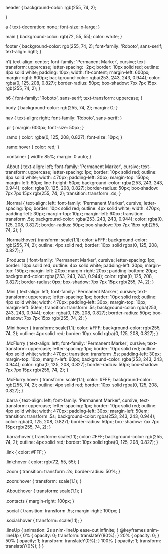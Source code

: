 header {
    background-color: rgb(255, 74, 2);

}

a {
    text-decoration: none;
    font-size: x-large;
}

main {
    background-color: rgb(72, 55, 55);
    color: white;
}

footer {
    background-color: rgb(255, 74, 2);
    font-family: 'Roboto', sans-serif;
    text-align: right;
}

h1{
    text-align: center;
    font-family: 'Permanent Marker', cursive;
    text-transform: uppercase;
    letter-spacing: -2px;
    border: 10px solid red;
    outline: 4px solid white;
    padding: 10px;
    width: fit-content;
    margin-left: 600px;
    margin-right: 600px;
    background-color: rgba(253, 243, 243, 0.944);
    color: rgba(0, 125, 208, 0.827);
    border-radius: 50px;
    box-shadow: 7px 7px 15px rgb(255, 74, 2);
}

h6 {
    font-family: 'Roboto', sans-serif;
    text-transform: uppercase;
}

body {
    background-color: rgb(255, 74, 2);
    margin: 0;
}

nav {
    text-align: right;
    font-family: 'Roboto', sans-serif;
}

.pr {
    margin: 600px;
    font-size: 50px;
}

.ramo {
    color: rgba(0, 125, 208, 0.827);
    font-size: 10px;
}

.ramo:hover {
    color: red;
}

.container {
    width: 85%;
    margin: 0 auto;
}

.About {
    text-align: left;
    font-family: 'Permanent Marker', cursive;
    text-transform: uppercase;
    letter-spacing: 1px;
    border: 10px solid red;
    outline: 4px solid white;
    width: 470px;
    padding-left: 30px;
    margin-top: 150px;
    margin-left: 60px;
    line-height: 50px;
    background-color: rgba(253, 243, 243, 0.944);
    color: rgba(0, 125, 208, 0.827);
    border-radius: 50px;
    box-shadow: 7px 7px 15px rgb(255, 74, 2);
    transition: transform .4s;
}

.Normal {
    text-align: left;
    font-family: 'Permanent Marker', cursive;
    letter-spacing: 1px;
    border: 10px solid red;
    outline: 4px solid white;
    width: 470px;
    padding-left: 30px;
    margin-top: 10px;
    margin-left: 60px;
    transition: transform .5s;
    background-color: rgba(253, 243, 243, 0.944);
    color: rgba(0, 125, 208, 0.827);
    border-radius: 50px;
    box-shadow: 7px 7px 15px rgb(255, 74, 2);
}

.Normal:hover{
    transform: scale(1.1);
    color: #FFF;
    background-color: rgb(255, 74, 2);
    outline: 4px solid red;
    border: 10px solid rgba(0, 125, 208, 0.827);
}

.Products {
    font-family: 'Permanent Marker', cursive;
    letter-spacing: 1px;
    border: 10px solid red;
    outline: 4px solid white;
    padding-left: 30px;
    margin-top: 150px;
    margin-left: 20px;
    margin-right: 20px;
    padding-bottom: 20px;
    background-color: rgba(253, 243, 243, 0.944);
    color: rgba(0, 125, 208, 0.827);
    border-radius: 0px;
    box-shadow: 7px 7px 15px rgb(255, 74, 2);
}

.Mini {
    text-align: left;
    font-family: 'Permanent Marker', cursive;
    text-transform: uppercase;
    letter-spacing: 1px;
    border: 10px solid red;
    outline: 4px solid white;
    width: 470px;
    padding-left: 30px;
    margin-top: 10px;
    margin-left: 50em;
    transition: transform .5s;
    background-color: rgba(253, 243, 243, 0.944);
    color: rgba(0, 125, 208, 0.827);
    border-radius: 50px;
    box-shadow: 7px 7px 15px rgb(255, 74, 2);
}

.Mini:hover {
    transform: scale(1.1);
    color: #FFF;
    background-color: rgb(255, 74, 2);
    outline: 4px solid red;
    border: 10px solid rgba(0, 125, 208, 0.827);
}

.McFlurry {
    text-align: left;
    font-family: 'Permanent Marker', cursive;
    text-transform: uppercase;
    letter-spacing: 1px;
    border: 10px solid red;
    outline: 4px solid white;
    width: 470px;
    transition: transform .5s;
    padding-left: 30px;
    margin-top: 10px;
    margin-left: 60px;
    background-color: rgba(253, 243, 243, 0.944);
    color: rgba(0, 125, 208, 0.827);
    border-radius: 50px;
    box-shadow: 7px 7px 15px rgb(255, 74, 2);
}

.McFlurry:hover {
    transform: scale(1.1);
    color: #FFF;
    background-color: rgb(255, 74, 2);
    outline: 4px solid red;
    border: 10px solid rgba(0, 125, 208, 0.827);
}

.barra {
    text-align: left;
    font-family: 'Permanent Marker', cursive;
    text-transform: uppercase;
    letter-spacing: 1px;
    border: 10px solid red;
    outline: 4px solid white;
    width: 470px;
    padding-left: 30px;
    margin-left: 50em;
    transition: transform .5s;
    background-color: rgba(253, 243, 243, 0.944);
    color: rgba(0, 125, 208, 0.827);
    border-radius: 50px;
    box-shadow: 7px 7px 15px rgb(255, 74, 2);
}

.barra:hover {
    transform: scale(1.1);
    color: #FFF;
    background-color: rgb(255, 74, 2);
    outline: 4px solid red;
    border: 10px solid rgba(0, 125, 208, 0.827);
}

.link { color: #FFF; 
} 

.link:hover { color: rgb(72, 55, 55); 
}


.zoom {
    transition: transform .2s;
    border-radius: 50%;
}
 
.zoom:hover {
    transform: scale(1.1);
}

.About:hover {
    transform: scale(1.1);
}

.contacts {
    margin-right: 100px;
}

.social {
    transition: transform .5s;
    margin-right: 100px;
}

.social:hover {
    transform: scale(1.1);
}




.lineUp {
    animation: 2s anim-lineUp ease-out infinite;
}
@keyframes anim-lineUp {
    0% {
        opacity: 0;
        transform: translateY(80%);
    }
    20% {
        opacity: 0;
    }
    50% {
        opacity: 1;
        transform: translateY(0%);
    }
    100% {
        opacity: 1;
        transform: translateY(0%);
    }
}
